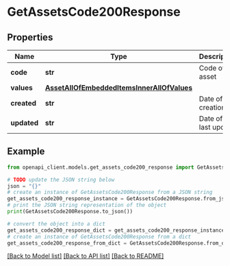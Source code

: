 # GetAssetsCode200Response


## Properties

Name | Type | Description | Notes
------------ | ------------- | ------------- | -------------
**code** | **str** | Code of the asset | 
**values** | [**AssetAllOfEmbeddedItemsInnerAllOfValues**](AssetAllOfEmbeddedItemsInnerAllOfValues.md) |  | [optional] 
**created** | **str** | Date of creation | [optional] 
**updated** | **str** | Date of the last update | [optional] 

## Example

```python
from openapi_client.models.get_assets_code200_response import GetAssetsCode200Response

# TODO update the JSON string below
json = "{}"
# create an instance of GetAssetsCode200Response from a JSON string
get_assets_code200_response_instance = GetAssetsCode200Response.from_json(json)
# print the JSON string representation of the object
print(GetAssetsCode200Response.to_json())

# convert the object into a dict
get_assets_code200_response_dict = get_assets_code200_response_instance.to_dict()
# create an instance of GetAssetsCode200Response from a dict
get_assets_code200_response_from_dict = GetAssetsCode200Response.from_dict(get_assets_code200_response_dict)
```
[[Back to Model list]](../README.md#documentation-for-models) [[Back to API list]](../README.md#documentation-for-api-endpoints) [[Back to README]](../README.md)


